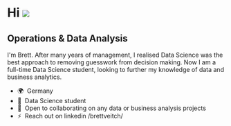 Hi ![](https://user-images.githubusercontent.com/18350557/176309783-0785949b-9127-417c-8b55-ab5a4333674e.gif)
====================================================================================================================================

Operations & Data Analysis
--------------------------

I'm Brett. After many years of management, I realised Data Science was the best approach to removing guesswork from decision making. Now I am a full-time Data Science student, looking to further my knowledge of data and business analytics.

* 🌍  Germany
* 🧠  Data Science student
* 🤝  Open to collaborating on any data or business analysis projects
* ⚡  Reach out on linkedin /brettveitch/
